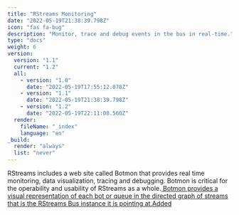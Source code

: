 ```yaml
---
title: "RStreams Monitoring"
date: "2022-05-19T21:38:39.798Z"
icon: "fas fa-bug"
description: "Monitor, trace and debug events in the bus in real-time."
type: "docs"
weight: 6
version:
  version: "1.1"
  current: "1.2"
  all:
    - version: "1.0"
      date: "2022-05-19T17:55:12.078Z"
    - version: "1.1"
      date: "2022-05-19T21:38:39.798Z"
    - version: "1.2"
      date: "2022-05-19T22:11:08.560Z"
  render:
    fileName: "_index"
    language: "en"
_build:
  render: "always"
  list: "never"
---
```


RStreams includes a web site called Botmon that provides real time monitoring, data visualization, tracing and debugging. Botmon
is critical for the operability and usability of RStreams as a whole.<ins class="tooltip"> Botmon provides a visual representation of each
bot or queue in the directed graph of streams that is the RStreams Bus instance it is pointing at.<span class="top">Added</span></ins>